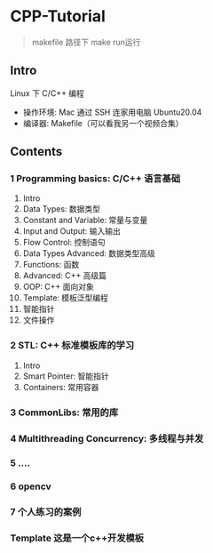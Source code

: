 # CPP-Tutorial
> makefile 路径下 make run运行

## Intro
Linux 下 C/C++ 编程
- 操作环境: Mac 通过 SSH 连家用电脑 Ubuntu20.04
- 编译器: Makefile（可以看我另一个视频合集）

## Contents

### 1 Programming basics: C/C++ 语言基础
1. Intro
2. Data Types: 数据类型
3. Constant and Variable: 常量与变量
4. Input and Output: 输入输出
5. Flow Control: 控制语句
6. Data Types Advanced: 数据类型高级
7. Functions: 函数
8. Advanced: C++ 高级篇
9. OOP: C++ 面向对象
10. Template: 模板泛型编程
11. 智能指针
12. 文件操作
### 2 STL: C++ 标准模板库的学习
1. Intro
2. Smart Pointer: 智能指针
3. Containers: 常用容器
### 3 CommonLibs: 常用的库
### 4 Multithreading Concurrency: 多线程与并发
### 5 ....
### 6 opencv
### 7 个人练习的案例
### Template 这是一个c++开发模板

<!-- &emsp;
<div align=center>
    <img src="./imgs/QRcode.png" width=150>
    <h4>If u wanna buy me a cup of coffee.</h>
</div> -->